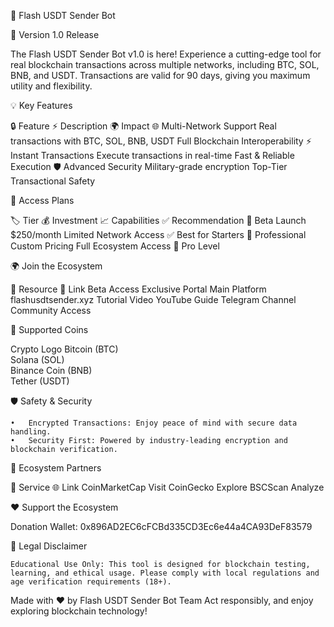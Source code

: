 🚀 Flash USDT Sender Bot

🌟 Version 1.0 Release

The Flash USDT Sender Bot v1.0 is here! Experience a cutting-edge tool for real blockchain transactions across multiple networks, including BTC, SOL, BNB, and USDT. Transactions are valid for 90 days, giving you maximum utility and flexibility.

💡 Key Features

🔒 Feature	⚡ Description	🌍 Impact
🌐 Multi-Network Support	Real transactions with BTC, SOL, BNB, USDT	Full Blockchain Interoperability
⚡ Instant Transactions	Execute transactions in real-time	Fast & Reliable Execution
🛡️ Advanced Security	Military-grade encryption	Top-Tier Transactional Safety

🚀 Access Plans

🏷️ Tier	💰 Investment	📈 Capabilities	✅ Recommendation
🌱 Beta Launch	$250/month	Limited Network Access	✅ Best for Starters
🔬 Professional	Custom Pricing	Full Ecosystem Access	🌟 Pro Level

🌍 Join the Ecosystem

🔗 Resource	🌟 Link
Beta Access	Exclusive Portal
Main Platform	flashusdtsender.xyz
Tutorial Video	YouTube Guide
Telegram Channel	Community Access

💎 Supported Coins

Crypto	Logo
Bitcoin (BTC)	
Solana (SOL)	
Binance Coin (BNB)	
Tether (USDT)	

🛡️ Safety & Security

	•	Encrypted Transactions: Enjoy peace of mind with secure data handling.
	•	Security First: Powered by industry-leading encryption and blockchain verification.

🏅 Ecosystem Partners

🔗 Service	🌐 Link
CoinMarketCap	Visit
CoinGecko	Explore
BSCScan	Analyze

❤️ Support the Ecosystem

Donation Wallet: 0x896AD2EC6cFCBd335CD3Ec6e44a4CA93DeF83579

📜 Legal Disclaimer

	Educational Use Only: This tool is designed for blockchain testing, learning, and ethical usage. Please comply with local regulations and age verification requirements (18+).

Made with ❤️ by Flash USDT Sender Bot Team
Act responsibly, and enjoy exploring blockchain technology!
